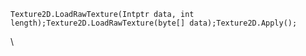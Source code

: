 <div>

``` {.prettyprint .linenums .prettyprinted style=""}
Texture2D.LoadRawTexture(Intptr data, int length);Texture2D.LoadRawTexture(byte[] data);Texture2D.Apply();
```

</div>

<div>

\

</div>
